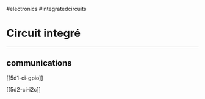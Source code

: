 #electronics #integratedcircuits
# Circuit integré 
---


## communications
[[5d1-ci-gpio]]

[[5d2-ci-i2c]]
